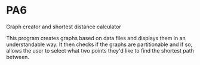 # PA6
Graph creator and shortest distance calculator

This program creates graphs based on data files and displays them in an understandable way. It then checks if the graphs are partitionable and if so, allows the user to select what two points they'd like to find the shortest path between.
